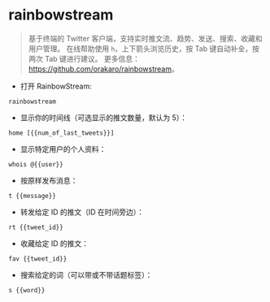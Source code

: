 # rainbowstream

> 基于终端的 Twitter 客户端，支持实时推文流、趋势、发送、搜索、收藏和用户管理。
> 在线帮助使用 `h`，上下箭头浏览历史，按 Tab 键自动补全，按两次 Tab 键进行建议。
> 更多信息：<https://github.com/orakaro/rainbowstream>。

- 打开 RainbowStream:

`rainbowstream`

- 显示你的时间线（可选显示的推文数量，默认为 5）：

`home [{{num_of_last_tweets}}]`

- 显示特定用户的个人资料：

`whois @{{user}}`

- 按原样发布消息：

`t {{message}}`

- 转发给定 ID 的推文（ID 在时间旁边）：

`rt {{tweet_id}}`

- 收藏给定 ID 的推文：

`fav {{tweet_id}}`

- 搜索给定的词（可以带或不带话题标签）：

`s {{word}}`
